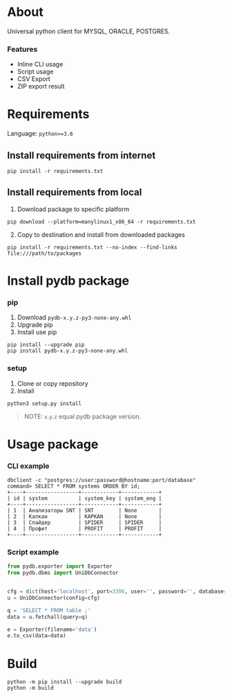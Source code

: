 # About
Universal python client for MYSQL, ORACLE, POSTGRES.

### Features
<ul>
    <li>Inline CLI usage</li>
    <li>Script usage</li>
    <li>CSV Export</li>
    <li>ZIP export result</li>
</ul> 

# Requirements

Language: `python>=3.6`

## Install requirements from internet

```shell
pip install -r requirements.txt
```

## Install requirements from local

1. Download package to specific platform
```shell
pip download --platform=manylinux1_x86_64 -r requirements.txt
```

2. Copy to destination and install from downloaded packages
```shell
pip install -r requirements.txt --no-index --find-links file:///path/to/packages
```

# Install pydb package

### pip
1. Download `pydb-x.y.z-py3-none-any.whl`
2. Upgrade pip
3. Install use pip

```shell
pip install --upgrade pip
pip install pydb-x.y.z-py3-none-any.whl
```

### setup
1. Clone or copy repository
2. Install

```shell
python3 setup.py install
```

> NOTE: `x`.`y`.`z` equal pydb package version.

# Usage package
### CLI example
```shell
dbclient -c "postgres://user:password@hostname:port/database"
command> SELECT * FROM systems ORDER BY id;
+----+-----------------+------------+------------+
| id | system          | system_key | system_eng |
+----+-----------------+------------+------------+
| 1  | Анализаторы SNT | SNT        | None       |
| 2  | Капкан          | KAPKAN     | None       |
| 3  | Спайдер         | SPIDER     | SPIDER     |
| 4  | Профит          | PROFIT     | PROFIT     |
+----+-----------------+------------+------------+
```

### Script example

```python
from pydb.exporter import Exporter
from pydb.dbms import UniDbConnector


cfg = dict(host='localhost', port=3306, user='', password='', database='profit', dbms='mysql')
u = UniDbConnector(config=cfg)

q = 'SELECT * FROM table ;'
data = u.fetchall(query=q)

e = Exporter(filename='data')
e.to_csv(data=data)
```

# Build

```shell
python -m pip install --upgrade build
python -m build
```